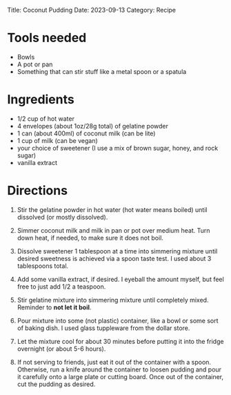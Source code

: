 Title: Coconut Pudding
Date: 2023-09-13
Category: Recipe

# Tools needed

- Bowls
- A pot or pan
- Something that can stir stuff like a metal spoon or a spatula

# Ingredients

- 1/2 cup of hot water
- 4 envelopes (about 1oz/28g total) of gelatine powder
- 1 can (about 400ml) of coconut milk (can be lite)
- 1 cup of milk (can be vegan)
- your choice of sweetener (I use a mix of brown sugar, honey, and rock sugar)
- vanilla extract

# Directions

1. Stir the gelatine powder in hot water (hot water means boiled) until dissolved (or mostly dissolved).

2. Simmer coconut milk and milk in pan or pot over medium heat. Turn down heat, if needed, to make sure it does not boil.

3. Dissolve sweetener 1 tablespoon at a time into simmering mixture until desired sweetness is achieved via a spoon taste test. I used about 3 tablespoons total.

4. Add some vanilla extract, if desired. I eyeball the amount myself, but feel free to just add 1/2 a teaspoon.

5. Stir gelatine mixture into simmering mixture until completely mixed. Reminder to **not let it boil**.

6. Pour mixture into some (not plastic) container, like a bowl or some sort of baking dish. I used glass tuppleware from the dollar store.

7. Let the mixture cool for about 30 minutes before putting it into the fridge overnight (or about 5-6 hours).

8. If not serving to friends, just eat it out of the container with a spoon. Otherwise, run a knife around the container to loosen pudding and pour it carefully onto a large plate or cutting board. Once out of the container, cut the pudding as desired.
